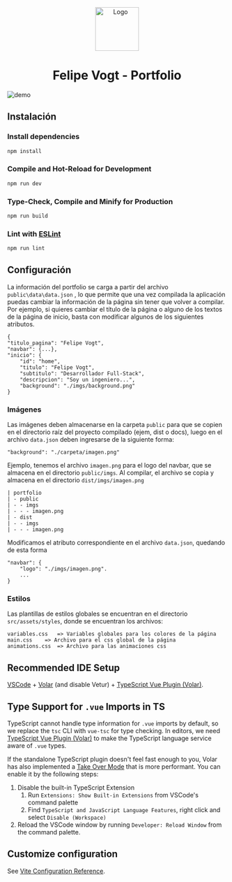 <div align="center">
  <img alt="Logo" src="https://raw.githubusercontent.com/felipevogtf/Portfolio/main/public/favicon.svg" width="100" />
</div>
<h1 align="center">
  Felipe Vogt - Portfolio
</h1>

![demo](https://raw.githubusercontent.com/felipevogtf/Portfolio/main/public/demo.png)

## Instalación

### Install dependencies

```sh
npm install
```

### Compile and Hot-Reload for Development

```sh
npm run dev
```

### Type-Check, Compile and Minify for Production

```sh
npm run build
```

### Lint with [ESLint](https://eslint.org/)

```sh
npm run lint
```

## Configuración

La información del portfolio se carga a partir del archivo `public\data\data.json` , lo que permite que una vez compilada la aplicación puedas cambiar la información de la página sin tener que volver a compilar. 
Por ejemplo, si quieres cambiar el título de la página o alguno de los textos de la página de inicio, basta con modificar algunos de los siguientes atributos.
```
{
"titulo_pagina": "Felipe Vogt",
"navbar": {...},
"inicio": {
	"id": "home",
	"titulo": "Felipe Vogt",
	"subtitulo": "Desarrollador Full-Stack",
	"descripcion": "Soy un ingeniero...",
	"background": "./imgs/background.png"
}
```
### Imágenes

Las imágenes deben almacenarse en la carpeta `public` para que se copien en el directorio raíz del proyecto compilado (ejem, dist o docs), luego en el archivo `data.json` deben ingresarse de la siguiente forma:
```
"background": "./carpeta/imagen.png"
```

Ejemplo, tenemos el archivo `imagen.png` para el logo del navbar, que se almacena en el directorio `public/imgs`. Al compilar, el archivo se copia y almacena en el directorio `dist/imgs/imagen.png`
```
| portfolio
| - public
| - - imgs
| - - - imagen.png
| - dist
| - - imgs
| - - - imagen.png
``` 
Modificamos el atributo correspondiente en el archivo `data.json`, quedando de esta forma
```
"navbar": {
	"logo": "./imgs/imagen.png".
	...
}
```

### Estilos

Las plantillas de estilos globales se encuentran en el directorio `src/assets/styles`, donde se encuentran los archivos:

```
variables.css 	=> Variables globales para los colores de la página
main.css 	=> Archivo para el css global de la página
animations.css 	=> Archivo para las animaciones css
```

## Recommended IDE Setup

[VSCode](https://code.visualstudio.com/) + [Volar](https://marketplace.visualstudio.com/items?itemName=Vue.volar) (and disable Vetur) + [TypeScript Vue Plugin (Volar)](https://marketplace.visualstudio.com/items?itemName=Vue.vscode-typescript-vue-plugin).

## Type Support for `.vue` Imports in TS

TypeScript cannot handle type information for `.vue` imports by default, so we replace the `tsc` CLI with `vue-tsc` for type checking. In editors, we need [TypeScript Vue Plugin (Volar)](https://marketplace.visualstudio.com/items?itemName=Vue.vscode-typescript-vue-plugin) to make the TypeScript language service aware of `.vue` types.

If the standalone TypeScript plugin doesn't feel fast enough to you, Volar has also implemented a [Take Over Mode](https://github.com/johnsoncodehk/volar/discussions/471#discussioncomment-1361669) that is more performant. You can enable it by the following steps:

1. Disable the built-in TypeScript Extension
    1) Run `Extensions: Show Built-in Extensions` from VSCode's command palette
    2) Find `TypeScript and JavaScript Language Features`, right click and select `Disable (Workspace)`
2. Reload the VSCode window by running `Developer: Reload Window` from the command palette.

## Customize configuration

See [Vite Configuration Reference](https://vitejs.dev/config/).


